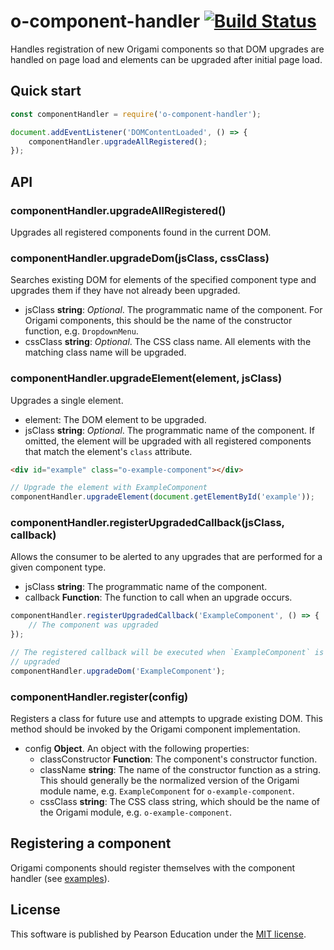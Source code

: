 # o-component-handler [![Build Status](https://travis-ci.org/Pearson-Higher-Ed/o-component-handler.svg)](https://travis-ci.org/Pearson-Higher-Ed/o-component-handler)

Handles registration of new Origami components so that DOM upgrades are handled on page load and elements can be upgraded after initial page load.

## Quick start

```js
const componentHandler = require('o-component-handler');

document.addEventListener('DOMContentLoaded', () => {
	componentHandler.upgradeAllRegistered();
});
```

## API

### componentHandler.upgradeAllRegistered()

Upgrades all registered components found in the current DOM.

### componentHandler.upgradeDom(jsClass, cssClass)

Searches existing DOM for elements of the specified component type and upgrades them if they have not already been upgraded.

- jsClass **string**: *Optional*. The programmatic name of the component. For Origami components, this should be the name of the constructor function, e.g. `DropdownMenu`.
- cssClass **string**: *Optional*. The CSS class name. All elements with the matching class name will be upgraded.

### componentHandler.upgradeElement(element, jsClass)

Upgrades a single element.

- element: The DOM element to be upgraded.
- jsClass **string**: *Optional*. The programmatic name of the component. If omitted, the element will be upgraded with all registered components that match the element's `class` attribute.

```html
<div id="example" class="o-example-component"></div>
```

```js
// Upgrade the element with ExampleComponent
componentHandler.upgradeElement(document.getElementById('example'));
```

### componentHandler.registerUpgradedCallback(jsClass, callback)

Allows the consumer to be alerted to any upgrades that are performed for a given component type.

* jsClass **string**: The programmatic name of the component.
* callback **Function**: The function to call when an upgrade occurs.

```js
componentHandler.registerUpgradedCallback('ExampleComponent', () => {
	// The component was upgraded
});

// The registered callback will be executed when `ExampleComponent` is
// upgraded
componentHandler.upgradeDom('ExampleComponent');
```

### componentHandler.register(config)

Registers a class for future use and attempts to upgrade existing DOM. This method should be invoked by the Origami component implementation.

* config **Object**. An object with the following properties:
	* classConstructor **Function**: The component's constructor function.
	* className **string**: The name of the constructor function as a string. This should generally be the normalized version of the Origami module name, e.g. `ExampleComponent` for `o-example-component`.
	* cssClass **string**: The CSS class string, which should be the name of the Origami module, e.g. `o-example-component`.

## Registering a component

Origami components should register themselves with the component handler (see [examples](examples)).

## License

This software is published by Pearson Education under the [MIT license](LICENSE).

